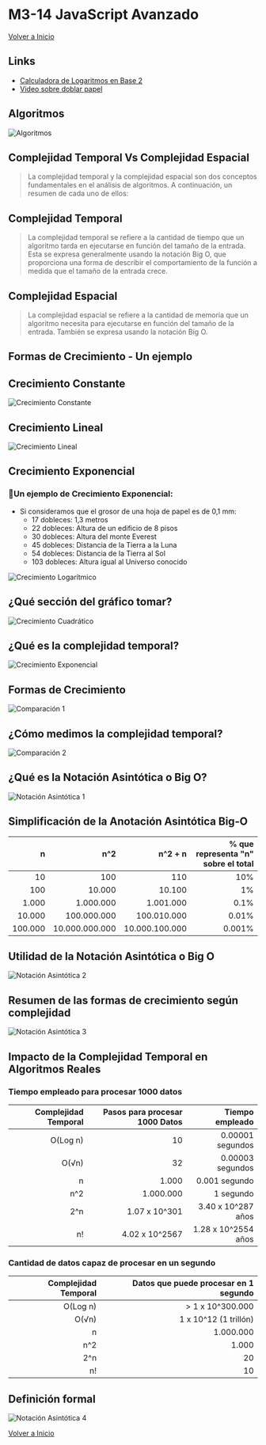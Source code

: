 # M3-14 JavaScript Avanzado

[Volver a Inicio](../README.md)

## Links

- [Calculadora de Logaritmos en Base 2](https://miniwebtool.com/es/log-base-2-calculator/)
- [Video sobre doblar papel](https://www.youtube.com/shorts/35loZtGK38k)

## Algoritmos

<img src="../assets/14-01.png" alt="Algoritmos"/>

## Complejidad Temporal Vs Complejidad Espacial

> La complejidad temporal y la complejidad espacial son dos conceptos fundamentales en el análisis de algoritmos. A continuación, un resumen de cada uno de ellos:

## Complejidad Temporal

> La complejidad temporal se refiere a la cantidad de tiempo que un algoritmo tarda en ejecutarse en función del tamaño de la entrada. Esta se expresa generalmente usando la notación Big O, que proporciona una forma de describir el comportamiento de la función a medida que el tamaño de la entrada crece.

## Complejidad Espacial

> La complejidad espacial se refiere a la cantidad de memoria que un algoritmo necesita para ejecutarse en función del tamaño de la entrada. También se expresa usando la notación Big O.

## Formas de Crecimiento - Un ejemplo

## Crecimiento Constante

<img src="../assets/14-02.png" alt="Crecimiento Constante"/>

## Crecimiento Lineal

<img src="../assets/14-03.png" alt="Crecimiento Lineal"/>

## Crecimiento Exponencial

### 🎯Un ejemplo de Crecimiento Exponencial:

- Si consideramos que el grosor de una hoja de papel es de 0,1 mm:
  - 17 dobleces: 1,3 metros
  - 22 dobleces: Altura de un edificio de 8 pisos
  - 30 dobleces: Altura del monte Everest
  - 45 dobleces: Distancia de la Tierra a la Luna
  - 54 dobleces: Distancia de la Tierra al Sol
  - 103 dobleces: Altura igual al Universo conocido

<img src="../assets/14-04.png" alt="Crecimiento Logarítmico"/>

## ¿Qué sección del gráfico tomar?

<img src="../assets/14-05.png" alt="Crecimiento Cuadrático"/>

## ¿Qué es la complejidad temporal?

<img src="../assets/14-06.png" alt="Crecimiento Exponencial"/>

## Formas de Crecimiento

<img src="../assets/14-07.png" alt="Comparación 1"/>

## ¿Cómo medimos la complejidad temporal?

<img src="../assets/14-08.png" alt="Comparación 2"/>

## ¿Qué es la Notación Asintótica o Big O?

<img src="../assets/14-09.png" alt="Notación Asintótica 1"/>

## Simplificación de la Anotación Asintótica Big-O

|       n |            n^2 |        n^2 + n | % que representa "n" sobre el total |
| ------: | -------------: | -------------: | ----------------------------------: |
|      10 |            100 |            110 |                                 10% |
|     100 |         10.000 |         10.100 |                                  1% |
|   1.000 |      1.000.000 |      1.001.000 |                                0.1% |
|  10.000 |    100.000.000 |    100.010.000 |                               0.01% |
| 100.000 | 10.000.000.000 | 10.000.100.000 |                              0.001% |

## Utilidad de la Notación Asintótica o Big O

<img src="../assets/14-10.png" alt="Notación Asintótica 2"/>

## Resumen de las formas de crecimiento según complejidad

<img src="../assets/14-11.png" alt="Notación Asintótica 3"/>

## Impacto de la Complejidad Temporal en Algoritmos Reales

### Tiempo empleado para procesar 1000 datos

| Complejidad Temporal | Pasos para procesar 1000 Datos |     Tiempo empleado |
| -------------------: | -----------------------------: | ------------------: |
|             O(Log n) |                             10 |    0.00001 segundos |
|                O(√n) |                             32 |    0.00003 segundos |
|                    n |                          1.000 |       0.001 segundo |
|                  n^2 |                      1.000.000 |           1 segundo |
|                  2^n |                  1.07 x 10^301 |  3.40 x 10^287 años |
|                   n! |                 4.02 x 10^2567 | 1.28 x 10^2554 años |

### Cantidad de datos capaz de procesar en un segundo

| Complejidad Temporal | Datos que puede procesar en 1 segundo |
| -------------------: | ------------------------------------: |
|             O(Log n) |                      > 1 x 10^300.000 |
|                O(√n) |                 1 x 10^12 (1 trillón) |
|                    n |                             1.000.000 |
|                  n^2 |                                 1.000 |
|                  2^n |                                    20 |
|                   n! |                                    10 |

## Definición formal

<img src="../assets/14-12.png" alt="Notación Asintótica 4"/>

[Volver a Inicio](../README.md)
